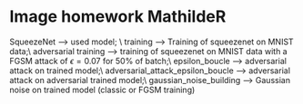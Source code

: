 # Image homework MathildeR
SqueezeNet --> used model; \\
training --> Training of squeezenet on MNIST data;\\
adversarial training --> training of squeezenet on MNIST data with a FGSM attack of $\epsilon=0.07$ for 50% of batch;\\
epsilon_boucle --> adversarial attack on trained model;\\
adversarial_attack_epsilon_boucle --> adversarial attack on adversarial trained model;\\
gaussian_noise_building --> Gaussian noise on trained model (classic or FGSM training)
